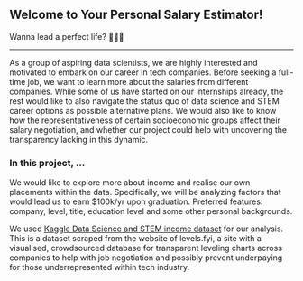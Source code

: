 ## Welcome to Your Personal Salary Estimator!

Wanna lead a perfect life? 🤑🤑🤑

---

As a group of aspiring data scientists, we are highly interested and motivated to embark on our career in tech companies. Before seeking a full-time job, we want to learn more about the salaries from different companies. While some of us have started on our internships already, the rest would like to also navigate the status quo of data science and STEM career options as possible alternative plans. We would also like to know how the representativeness of certain socioeconomic groups affect their salary negotiation, and whether our project could help with uncovering the transparency lacking in this dynamic.

### In this project, ...

We would like to explore more about income and realise our own placements within the data. Specifically, we will be analyzing factors that would lead us to earn $100k/yr upon graduation. Preferred features: company, level, title, education level and some other personal backgrounds.

We used [Kaggle Data Science and STEM income dataset](https://www.kaggle.com/jackogozaly/data-science-and-stem-salaries) for our analysis. This is a dataset scraped from the website of levels.fyi, a site with a visualised, crowdsourced database for transparent leveling charts across companies to help with job negotiation and possibly prevent underpaying for those underrepresented within tech industry.
